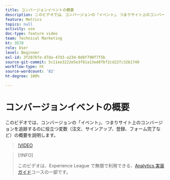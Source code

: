 ```yaml
---
title: コンバージョンイベントの概要
description: このビデオでは、コンバージョンの「イベント」、つまりサイト上のコンバージョンを追跡するのに役立つ変数（注文、サインアップ、登録、フォーム完了など）の概要を説明します。
feature: Metrics
topics: null
activity: use
doc-type: feature video
team: Technical Marketing
kt: 3578
role: User
level: Beginner
exl-id: 3f2876fe-d7da-47d3-a23d-0d8f790f7f5b
source-git-commit: 5c11ee3222e5e3f81a13ed8fbf2cd22fc32b1740
workflow-type: ht
source-wordcount: '82'
ht-degree: 100%

---
```


# コンバージョンイベントの概要

このビデオでは、コンバージョンの「イベント」、つまりサイト上のコンバージョンを追跡するのに役立つ変数（注文、サインアップ、登録、フォーム完了など）の概要を説明します。

>[!VIDEO](https://video.tv.adobe.com/v/28764/?quality=12)

>[!INFO]
>
> このビデオは、Experience League で無償で利用できる、[Analytics 実装ガイド](https://experienceleague.adobe.com/?recommended=Analytics-D-1-2019.1)コースの一部です。